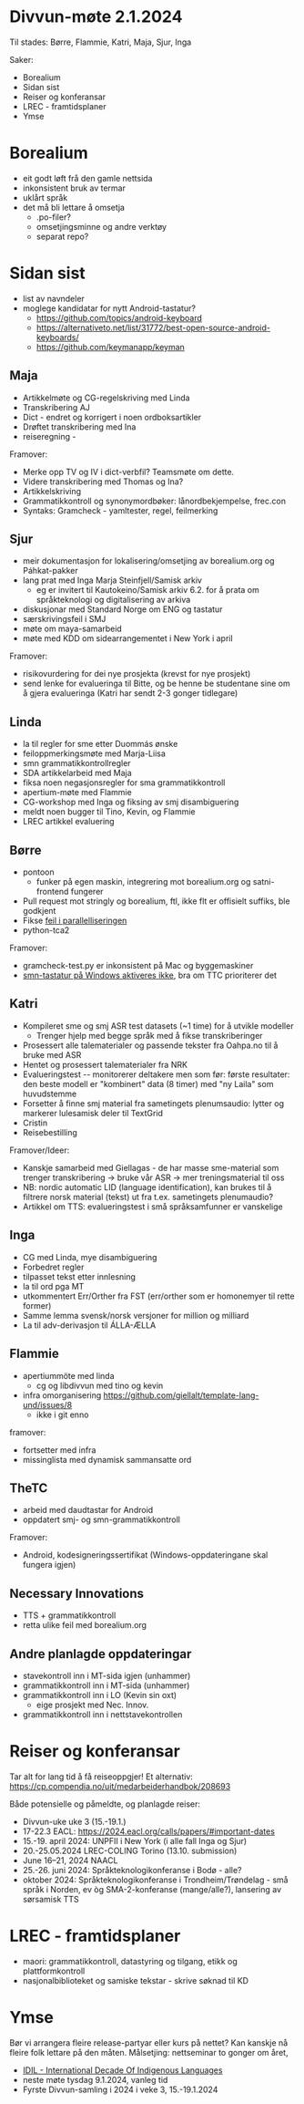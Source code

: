 # Divvun-møte 2.1.2024

Til stades:  Børre, Flammie, Katri, Maja, Sjur, Inga

Saker:

* Borealium
* Sidan sist
* Reiser og konferansar
* LREC - framtidsplaner
* Ymse

# Borealium

- eit godt løft frå den gamle nettsida
- inkonsistent bruk av termar
- uklårt språk
- det må bli lettare å omsetja
    - .po-filer?
    - omsetjingsminne og andre verktøy
    - separat repo?

# Sidan sist

* list av navndeler
* moglege kandidatar for nytt Android-tastatur?
    * <https://github.com/topics/android-keyboard>
    * <https://alternativeto.net/list/31772/best-open-source-android-keyboards/>
    * <https://github.com/keymanapp/keyman>

## Maja

- Artikkelmøte og CG-regelskriving med Linda
- Transkribering AJ
- Dict - endret og korrigert i noen ordboksartikler 
- Drøftet transkribering med Ina
- reiseregning -

Framover:
- Merke opp TV og IV i dict-verbfil? Teamsmøte om dette. 
- Videre transkribering med Thomas og Ina?
- Artikkelskriving
- Grammatikkontroll og synonymordbøker: lånordbekjempelse, frec.con 
- Syntaks: Gramcheck - yamltester, regel, feilmerking

## Sjur

- meir dokumentasjon for lokalisering/omsetjing av borealium.org og Páhkat-pakker
- lang prat med Inga Marja Steinfjell/Samisk arkiv
    - eg er invitert til Kautokeino/Samisk arkiv 6.2. for å prata om språkteknologi og digitalisering av arkiva
- diskusjonar med Standard Norge om ENG og tastatur
- særskrivingsfeil i SMJ
- møte om maya-samarbeid
- møte med KDD om sidearrangementet i New York i april

Framover:
- risikovurdering for dei nye prosjekta (krevst for nye prosjekt)
- send lenke for evalueringa til Bitte, og be henne be studentane sine om å gjera evalueringa (Katri har sendt 2-3 gonger tidlegare)

## Linda

* la til regler for sme etter Duommás ønske
* feiloppmerkingsmøte med Marja-Liisa
* smn grammatikkontrollregler
* SDA artikkelarbeid med Maja
* fiksa noen negasjonsregler for sma grammatikkontroll
* apertium-møte med Flammie
* CG-workshop med Inga og fiksing av smj disambiguering
* meldt noen bugger til Tino, Kevin, og Flammie
* LREC artikkel evaluering

## Børre

- pontoon
  - funker på egen maskin, integrering mot borealium.org og satni-frontend fungerer
- Pull request mot stringly og borealium, ftl, ikke flt er offisielt suffiks, ble godkjent
- Fikse [feil i parallelliseringen](https://github.com/giellalt/CorpusTools/issues/8)
- python-tca2

Framover:
- gramcheck-test.py er inkonsistent på Mac og byggemaskiner
- [smn-tastatur på Windows aktiveres ikke](https://github.com/giellalt/keyboard-smn/issues/2), bra om TTC prioriterer det

## Katri

- Kompileret sme og smj ASR test datasets (~1 time) for å utvikle modeller
    - Trenger hjelp med begge språk med å fikse transkriberinger
- Prosessert alle talematerialer og passende tekster fra Oahpa.no til å bruke med ASR
- Hentet og prosessert talematerialer fra NRK 
- Evalueringstest -- monitorerer deltakere men som før: første resultater: den beste modell er "kombinert" data (8 timer) med "ny Laila" som huvudstemme
- Forsetter å finne smj material fra sametingets plenumsaudio: lytter og markerer lulesamisk deler til TextGrid
- Cristin
- Reisebestilling

Framover/Ideer:
- Kanskje samarbeid med Giellagas - de har masse sme-material som trenger transkribering -> bruke vår ASR -> mer treningsmaterial til oss
- NB: nordic automatic LID (language identification), kan brukes til å filtrere norsk material (tekst) ut fra t.ex. sametingets plenumaudio?
- Artikkel om TTS: evalueringstest i små språksamfunner er vanskelige 

## Inga

- CG med Linda, mye disambiguering
- Forbedret regler
- tilpasset tekst etter innlesning
- la til ord pga MT
- utkommentert Err/Orther fra FST (err/orther som er homonemyer til rette former)
- Samme lemma svensk/norsk versjoner for million og milliard
- La til adv-derivasjon til ÁLLA-ÆLLA

## Flammie

* apertiummöte med linda
    * cg og libdivvun med tino og kevin
* infra omorganisering <https://github.com/giellalt/template-lang-und/issues/8>
    * ikke i git enno

framover:

* fortsetter med infra
* missinglista med dynamisk sammansatte ord

## TheTC

- arbeid med daudtastar for Android
- oppdatert smj- og smn-grammatikkontroll

Framover:
- Android, kodesigneringssertifikat (Windows-oppdateringane skal fungera igjen)

## Necessary Innovations

- TTS + grammatikkontroll
- retta ulike feil med borealium.org

## Andre planlagde oppdateringar

* stavekontroll inn i MT-sida igjen (unhammer)
* grammatikkontroll inn i MT-sida (unhammer)
* grammatikkontroll inn i LO (Kevin sin oxt)
    - eige prosjekt med Nec. Innov.
* grammatikkontroll inn i nettstavekontrollen

# Reiser og konferansar

Tar alt for lang tid å få reiseoppgjer!
Et alternativ: <https://cp.compendia.no/uit/medarbeiderhandbok/208693>

Både potensielle og påmeldte, og planlagde reiser:

* Divvun-uke uke 3 (15.-19.1.)
* 17-22.3 EACL: <https://2024.eacl.org/calls/papers/#important-dates>
* 15.-19. april 2024: UNPFII i New York (i alle fall Inga og Sjur)
* 20.-25.05.2024 LREC-COLING Torino (13.10. submission)
* June 16–21, 2024 NAACL
* 25.-26. juni 2024: Språkteknologikonferanse i Bodø - alle?
* oktober 2024: Språkteknologikonferanse i Trondheim/Trøndelag - små språk i Norden, ev òg SMA-2-konferanse (mange/alle?), lansering av sørsamisk TTS

# LREC - framtidsplaner

* maori: grammatikkontroll, datastyring og tilgang, etikk og plattformkontroll
* nasjonalbiblioteket og samiske tekstar - skrive søknad til KD

# Ymse

Bør vi arrangera fleire release-partyar eller kurs på nettet? Kan kanskje nå fleire folk lettare på den måten. Målsetjing: nettseminar to gonger om året, 

* [IDIL - International Decade Of Indigenous Languages](https://fpcc.ca/stories/the-decade-of-indigenous-languages/)
* neste møte tysdag 9.1.2024, vanleg tid
* Fyrste Divvun-samling i 2024 i veke 3, 15.-19.1.2024
